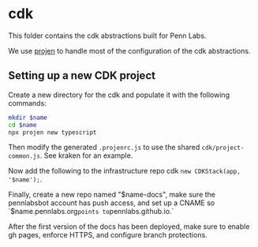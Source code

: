 # cdk

This folder contains the cdk abstractions built for Penn Labs.

We use [projen](https://github.com/projen/projen) to handle most of the configuration of the cdk abstractions.

## Setting up a new CDK project

Create a new directory for the cdk and populate it with the following commands:

```bash
mkdir $name
cd $name
npx projen new typescript
```

Then modify the generated `.projenrc.js` to use the shared `cdk/project-common.js`. See kraken for an example.

Now add the following to the infrastructure repo cdk `new CDKStack(app, '$name');`.

Finally, create a new repo named "$name-docs", make sure the pennlabsbot account has push access, and set up a CNAME so `$name.pennlabs.org` points to `pennlabs.github.io.`

After the first version of the docs has been deployed, make sure to enable gh pages, enforce HTTPS, and configure branch protections.

